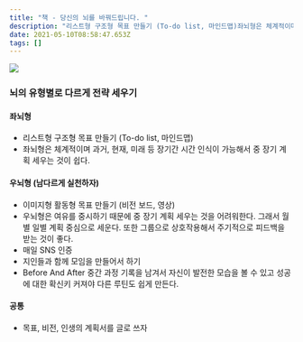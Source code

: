 ```yaml
---
title: "책 - 당신의 뇌를 바꿔드립니다. "
description: "리스트형 구조형 목표 만들기 (To-do list, 마인드맵)좌뇌형은 체계적이며 과거, 현재, 미래 등 장기간 시간 인식이 가능해서 중 장기 계획 세우는 것이 쉽다.이미지형 활동형 목표 만들기 (비전 보드, 영상)우뇌형은 여유를 중시하기 때문에 중 장기 계획 세우는 것"
date: 2021-05-10T08:58:47.653Z
tags: []
---
```

![](/images/c933fc14-af56-4b50-8c8c-a033de5fbaf1-image.png)

### 뇌의 유형별로 다르게 전략 세우기 

#### 좌뇌형
- 리스트형 구조형 목표 만들기 (To-do list, 마인드맵)
- 좌뇌형은 체계적이며 과거, 현재, 미래 등 장기간 시간 인식이 가능해서 중 장기 계획 세우는 것이 쉽다.

#### 우뇌형 (남다르게 실천하자)
- 이미지형 활동형 목표 만들기 (비전 보드, 영상)
- 우뇌형은 여유를 중시하기 때문에 중 장기 계획 세우는 것을 어려워한다. 그래서 월별 일별 계획 중심으로 세운다. 또한 그룹으로 상호작용해서 주기적으로 피드백을 받는 것이 좋다. 
- 매일 SNS 인증
- 지인들과 함께 모임을 만들어서 하기
- Before And After 중간 과정 기록을 남겨서 자신이 발전한 모습을 볼 수 있고 성공에 대한 확신키 커져야 다른 루틴도 쉽게 만든다. 

#### 공통
- 목표, 비전, 인생의 계획서를 글로 쓰자
